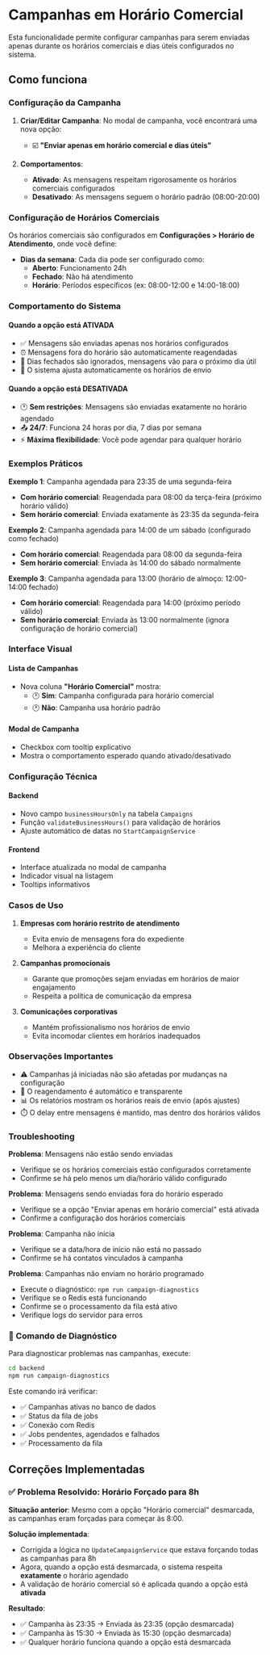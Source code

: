 # Campanhas em Horário Comercial

Esta funcionalidade permite configurar campanhas para serem enviadas apenas durante os horários comerciais e dias úteis configurados no sistema.

## Como funciona

### Configuração da Campanha

1. **Criar/Editar Campanha**: No modal de campanha, você encontrará uma nova opção:
   - ☑️ **"Enviar apenas em horário comercial e dias úteis"**

2. **Comportamentos**:
   - **Ativado**: As mensagens respeitam rigorosamente os horários comerciais configurados
   - **Desativado**: As mensagens seguem o horário padrão (08:00-20:00)

### Configuração de Horários Comerciais

Os horários comerciais são configurados em **Configurações > Horário de Atendimento**, onde você define:

- **Dias da semana**: Cada dia pode ser configurado como:
  - **Aberto**: Funcionamento 24h
  - **Fechado**: Não há atendimento
  - **Horário**: Períodos específicos (ex: 08:00-12:00 e 14:00-18:00)

### Comportamento do Sistema

#### Quando a opção está ATIVADA

- ✅ Mensagens são enviadas apenas nos horários configurados
- ⏰ Mensagens fora do horário são automaticamente reagendadas
- 📅 Dias fechados são ignorados, mensagens vão para o próximo dia útil
- 🔄 O sistema ajusta automaticamente os horários de envio

#### Quando a opção está DESATIVADA

- 🕐 **Sem restrições**: Mensagens são enviadas exatamente no horário agendado
- 📤 **24/7**: Funciona 24 horas por dia, 7 dias por semana
- ⚡ **Máxima flexibilidade**: Você pode agendar para qualquer horário

### Exemplos Práticos

**Exemplo 1**: Campanha agendada para 23:35 de uma segunda-feira

- **Com horário comercial**: Reagendada para 08:00 da terça-feira (próximo horário válido)
- **Sem horário comercial**: Enviada exatamente às 23:35 da segunda-feira

**Exemplo 2**: Campanha agendada para 14:00 de um sábado (configurado como fechado)

- **Com horário comercial**: Reagendada para 08:00 da segunda-feira
- **Sem horário comercial**: Enviada às 14:00 do sábado normalmente

**Exemplo 3**: Campanha agendada para 13:00 (horário de almoço: 12:00-14:00 fechado)

- **Com horário comercial**: Reagendada para 14:00 (próximo período válido)
- **Sem horário comercial**: Enviada às 13:00 normalmente (ignora configuração de horário comercial)

### Interface Visual

#### Lista de Campanhas

- Nova coluna **"Horário Comercial"** mostra:
  - 🕐 **Sim**: Campanha configurada para horário comercial
  - 🕐 **Não**: Campanha usa horário padrão

#### Modal de Campanha

- Checkbox com tooltip explicativo
- Mostra o comportamento esperado quando ativado/desativado

### Configuração Técnica

#### Backend

- Novo campo `businessHoursOnly` na tabela `Campaigns`
- Função `validateBusinessHours()` para validação de horários
- Ajuste automático de datas no `StartCampaignService`

#### Frontend

- Interface atualizada no modal de campanha
- Indicador visual na listagem
- Tooltips informativos

### Casos de Uso

1. **Empresas com horário restrito de atendimento**
   - Evita envio de mensagens fora do expediente
   - Melhora a experiência do cliente

2. **Campanhas promocionais**
   - Garante que promoções sejam enviadas em horários de maior engajamento
   - Respeita a política de comunicação da empresa

3. **Comunicações corporativas**
   - Mantém profissionalismo nos horários de envio
   - Evita incomodar clientes em horários inadequados

### Observações Importantes

- ⚠️ Campanhas já iniciadas não são afetadas por mudanças na configuração
- 🔄 O reagendamento é automático e transparente
- 📊 Os relatórios mostram os horários reais de envio (após ajustes)
- ⏱️ O delay entre mensagens é mantido, mas dentro dos horários válidos

### Troubleshooting

**Problema**: Mensagens não estão sendo enviadas

- Verifique se os horários comerciais estão configurados corretamente
- Confirme se há pelo menos um dia/horário válido configurado

**Problema**: Mensagens sendo enviadas fora do horário esperado

- Verifique se a opção "Enviar apenas em horário comercial" está ativada
- Confirme a configuração dos horários comerciais

**Problema**: Campanha não inicia

- Verifique se a data/hora de início não está no passado
- Confirme se há contatos vinculados à campanha

**Problema**: Campanhas não enviam no horário programado

- Execute o diagnóstico: `npm run campaign-diagnostics`
- Verifique se o Redis está funcionando
- Confirme se o processamento da fila está ativo
- Verifique logs do servidor para erros

### 🔧 Comando de Diagnóstico

Para diagnosticar problemas nas campanhas, execute:

```bash
cd backend
npm run campaign-diagnostics
```

Este comando irá verificar:

- ✅ Campanhas ativas no banco de dados
- ✅ Status da fila de jobs
- ✅ Conexão com Redis
- ✅ Jobs pendentes, agendados e falhados
- ✅ Processamento da fila

## Correções Implementadas

### ✅ Problema Resolvido: Horário Forçado para 8h

**Situação anterior**: Mesmo com a opção "Horário comercial" desmarcada, as campanhas eram forçadas para começar às 8:00.

**Solução implementada**:

- Corrigida a lógica no `UpdateCampaignService` que estava forçando todas as campanhas para 8h
- Agora, quando a opção está desmarcada, o sistema respeita **exatamente** o horário agendado
- A validação de horário comercial só é aplicada quando a opção está **ativada**

**Resultado**:

- ✅ Campanha às 23:35 → Enviada às 23:35 (opção desmarcada)
- ✅ Campanha às 15:30 → Enviada às 15:30 (opção desmarcada)
- ✅ Qualquer horário funciona quando a opção está desmarcada
